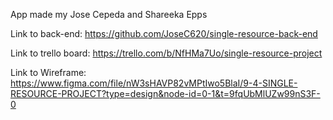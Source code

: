 App made my Jose Cepeda and Shareeka Epps

Link to back-end: https://github.com/JoseC620/single-resource-back-end

Link to trello board: https://trello.com/b/NfHMa7Uo/single-resource-project

Link to Wireframe: https://www.figma.com/file/nW3sHAVP82vMPtIwo5BlaI/9-4-SINGLE-RESOURCE-PROJECT?type=design&node-id=0-1&t=9fqUbMlUZw99nS3F-0
